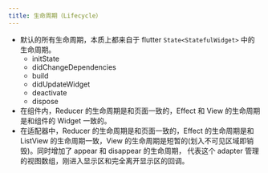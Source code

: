 ```yaml
---
title: 生命周期（Lifecycle）
---
```


-   默认的所有生命周期，本质上都来自于 flutter `State<StatefulWidget>` 中的生命周期。
    -   initState
    -   didChangeDependencies
    -   build
    -   didUpdateWidget
    -   deactivate
    -   dispose
-   在组件内，Reducer 的生命周期是和页面一致的，Effect 和 View 的生命周期是和组件的 Widget 一致的。
-   在适配器中，Reducer 的生命周期是和页面一致的，Effect 的生命周期是和 ListView 的生命周期一致，View 的生命周期是短暂的(划入不可见区域即销毁)。同时增加了 appear 和 disappear 的生命周期， 代表这个 adapter 管理的视图数组，刚进入显示区和完全离开显示区的回调。
